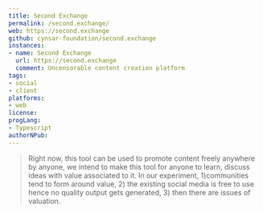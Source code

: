 ```yaml
---
title: Second Exchange
permalink: /second.exchange/
web: https://second.exchange
github: cynsar-foundation/second.exchange
instances:
- name: Second Exchange
  url: https://second.exchange
  comment: Uncensorable content creation platform
tags:
- social
- client
platforms:
- web
license:
progLang:
- Typescript
authorNPub:  
---
```


> Right now, this tool can be used to promote content freely anywhere by anyone, we intend to make this tool for anyone to learn, discuss ideas with value associated to it. In our experiment, 1)communities tend to form around value, 2) the existing social media is free to use hence no quality output gets generated, 3) then there are issues of valuation.

